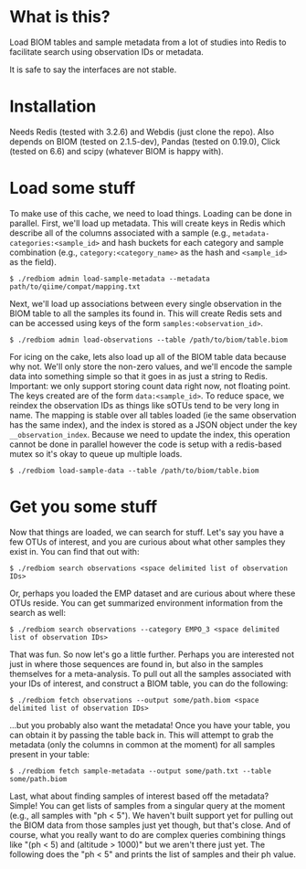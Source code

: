 # What is this?

Load BIOM tables and sample metadata from a lot of studies into Redis to facilitate search using observation IDs or metadata.

It is safe to say the interfaces are not stable.

# Installation

Needs Redis (tested with 3.2.6) and Webdis (just clone the repo). Also depends on BIOM (tested on 2.1.5-dev), Pandas (tested on 0.19.0), Click (tested on 6.6) and scipy (whatever BIOM is happy with).

# Load some stuff

To make use of this cache, we need to load things. Loading can be done in parallel. First, we'll load up metadata. This will create keys in Redis which describe all of the columns associated with a sample (e.g., `metadata-categories:<sample_id>` and hash buckets for each category and sample combination (e.g., `category:<category_name>` as the hash and `<sample_id>` as the field). 

	$ ./redbiom admin load-sample-metadata --metadata path/to/qiime/compat/mapping.txt

Next, we'll load up associations between every single observation in the BIOM table to all the samples its found in. This will create Redis sets and can be accessed using keys of the form `samples:<observation_id>`. 

	$ ./redbiom admin load-observations --table /path/to/biom/table.biom

For icing on the cake, lets also load up all of the BIOM table data because why not. We'll only store the non-zero values, and we'll encode the sample data into something simple so that it goes in as just a string to Redis. Important: we only support storing count data right now, not floating point. The keys created are of the form `data:<sample_id>`. To reduce space, we reindex the observation IDs as things like sOTUs tend to be very long in name. The mapping is stable over all tables loaded (ie the same observation has the same index), and the index is stored as a JSON object under the key `__observation_index`. Because we need to update the index, this operation cannot be done in parallel however the code is setup with a redis-based mutex so it's okay to queue up multiple loads.

	$ ./redbiom load-sample-data --table /path/to/biom/table.biom

# Get you some stuff

Now that things are loaded, we can search for stuff. Let's say you have a few OTUs of interest, and you are curious about what other samples they exist in. You can find that out with:

	$ ./redbiom search observations <space delimited list of observation IDs>

Or, perhaps you loaded the EMP dataset and are curious about where these OTUs reside. You can get summarized environment information from the search as well:


	$ ./redbiom search observations --category EMPO_3 <space delimited list of observation IDs>

That was fun. So now let's go a little further. Perhaps you are interested not just in where those sequences are found in, but also in the samples themselves for a meta-analysis. To pull out all the samples associated with your IDs of interest, and construct a BIOM table, you can do the following:

	$ ./redbiom fetch observations --output some/path.biom <space delimited list of observation IDs>

...but you probably also want the metadata! Once you have your table, you can obtain it by passing the table back in. This will attempt to grab the metadata (only the columns in common at the moment) for all samples present in your table:

	$ ./redbiom fetch sample-metadata --output some/path.txt --table some/path.biom 

Last, what about finding samples of interest based off the metadata? Simple! You can get lists of samples from a singular query at the moment (e.g., all samples with "ph < 5"). We haven't built support yet for pulling out the BIOM data from those samples just yet though, but that's close. And of course, what you really want to do are complex queries combining things like "(ph < 5) and (altitude > 1000)" but we aren't there just yet. The following does the "ph < 5" and prints the list of samples and their ph value.
